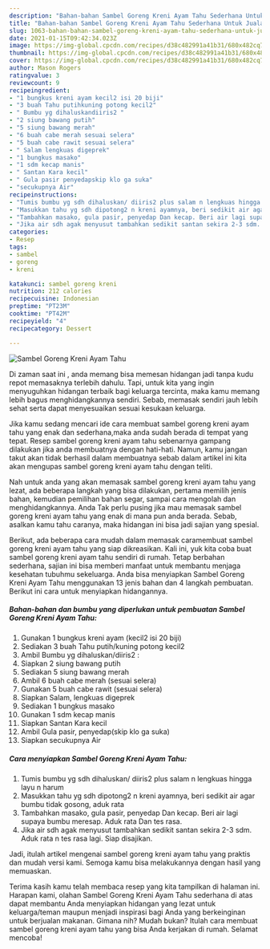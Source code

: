 ```yaml
---
description: "Bahan-bahan Sambel Goreng Kreni Ayam Tahu Sederhana Untuk Jualan"
title: "Bahan-bahan Sambel Goreng Kreni Ayam Tahu Sederhana Untuk Jualan"
slug: 1063-bahan-bahan-sambel-goreng-kreni-ayam-tahu-sederhana-untuk-jualan
date: 2021-01-15T09:42:34.023Z
image: https://img-global.cpcdn.com/recipes/d38c482991a41b31/680x482cq70/sambel-goreng-kreni-ayam-tahu-foto-resep-utama.jpg
thumbnail: https://img-global.cpcdn.com/recipes/d38c482991a41b31/680x482cq70/sambel-goreng-kreni-ayam-tahu-foto-resep-utama.jpg
cover: https://img-global.cpcdn.com/recipes/d38c482991a41b31/680x482cq70/sambel-goreng-kreni-ayam-tahu-foto-resep-utama.jpg
author: Mason Rogers
ratingvalue: 3
reviewcount: 9
recipeingredient:
- "1 bungkus kreni ayam kecil2 isi 20 biji"
- "3 buah Tahu putihkuning potong kecil2"
- " Bumbu yg dihaluskandiiris2 "
- "2 siung bawang putih"
- "5 siung bawang merah"
- "6 buah cabe merah sesuai selera"
- "5 buah cabe rawit sesuai selera"
- " Salam lengkuas digeprek"
- "1 bungkus masako"
- "1 sdm kecap manis"
- " Santan Kara kecil"
- " Gula pasir penyedapskip klo ga suka"
- "secukupnya Air"
recipeinstructions:
- "Tumis bumbu yg sdh dihaluskan/ diiris2 plus salam n lengkuas hingga layu n harum"
- "Masukkan tahu yg sdh dipotong2 n kreni ayamnya, beri sedikit air agar bumbu tidak gosong, aduk rata"
- "Tambahkan masako, gula pasir, penyedap Dan kecap. Beri air lagi supaya bumbu meresap. Aduk rata Dan tes rasa."
- "Jika air sdh agak menyusut tambahkan sedikit santan sekira 2-3 sdm. Aduk rata n tes rasa lagi. Siap disajikan."
categories:
- Resep
tags:
- sambel
- goreng
- kreni

katakunci: sambel goreng kreni 
nutrition: 212 calories
recipecuisine: Indonesian
preptime: "PT23M"
cooktime: "PT42M"
recipeyield: "4"
recipecategory: Dessert

---
```



![Sambel Goreng Kreni Ayam Tahu](https://img-global.cpcdn.com/recipes/d38c482991a41b31/680x482cq70/sambel-goreng-kreni-ayam-tahu-foto-resep-utama.jpg)

Di zaman  saat ini , anda memang bisa memesan hidangan jadi tanpa kudu repot memasaknya terlebih dahulu. Tapi, untuk kita yang ingin menyuguhkan hidangan terbaik bagi keluarga tercinta, maka kamu memang lebih bagus menghidangkannya sendiri. Sebab, memasak sendiri jauh lebih sehat serta dapat menyesuaikan sesuai kesukaan keluarga.

Jika kamu sedang mencari ide cara membuat sambel goreng kreni ayam tahu yang enak dan sederhana,maka anda sudah berada di tempat yang tepat. Resep sambel goreng kreni ayam tahu  sebenarnya gampang dilakukan jika anda membuatnya dengan hati-hati. Namun, kamu jangan takut akan tidak berhasil dalam membuatnya 
sebab dalam artikel ini kita akan mengupas sambel goreng kreni ayam tahu dengan teliti.  



Nah untuk anda yang akan memasak sambel goreng kreni ayam tahu yang lezat, ada beberapa langkah yang bisa dilakukan, pertama memilih jenis bahan, kemudian pemilihan bahan segar, sampai cara mengolah dan menghidangkannya. Anda Tak perlu pusing jika mau memasak sambel goreng kreni ayam tahu yang enak di mana pun anda berada. Sebab, asalkan kamu  tahu caranya, maka hidangan ini bisa jadi sajian yang spesial.

Berikut, ada beberapa cara mudah dalam memasak caramembuat sambel goreng kreni ayam tahu yang siap dikreasikan. Kali ini, yuk kita coba buat sambel goreng kreni ayam tahu sendiri di rumah. Tetap berbahan sederhana, sajian ini bisa memberi manfaat untuk membantu menjaga kesehatan tubuhmu sekeluarga. Anda bisa menyiapkan Sambel Goreng Kreni Ayam Tahu menggunakan 13 jenis bahan dan 4 langkah pembuatan. Berikut ini cara untuk menyiapkan hidangannya.

<!--inarticleads1-->

##### Bahan-bahan dan bumbu yang diperlukan untuk pembuatan Sambel Goreng Kreni Ayam Tahu:

1. Gunakan 1 bungkus kreni ayam (kecil2 isi 20 biji)
1. Sediakan 3 buah Tahu putih/kuning potong kecil2
1. Ambil  Bumbu yg dihaluskan/diiris2 :
1. Siapkan 2 siung bawang putih
1. Sediakan 5 siung bawang merah
1. Ambil 6 buah cabe merah (sesuai selera)
1. Gunakan 5 buah cabe rawit (sesuai selera)
1. Siapkan  Salam, lengkuas digeprek
1. Sediakan 1 bungkus masako
1. Gunakan 1 sdm kecap manis
1. Siapkan  Santan Kara kecil
1. Ambil  Gula pasir, penyedap(skip klo ga suka)
1. Siapkan secukupnya Air




<!--inarticleads2-->

##### Cara menyiapkan Sambel Goreng Kreni Ayam Tahu:

1. Tumis bumbu yg sdh dihaluskan/ diiris2 plus salam n lengkuas hingga layu n harum
1. Masukkan tahu yg sdh dipotong2 n kreni ayamnya, beri sedikit air agar bumbu tidak gosong, aduk rata
1. Tambahkan masako, gula pasir, penyedap Dan kecap. Beri air lagi supaya bumbu meresap. Aduk rata Dan tes rasa.
1. Jika air sdh agak menyusut tambahkan sedikit santan sekira 2-3 sdm. Aduk rata n tes rasa lagi. Siap disajikan.




Jadi, itulah artikel mengenai  sambel goreng kreni ayam tahu  yang praktis dan mudah versi kami. Semoga kamu bisa melakukannya dengan hasil yang memuaskan. 

Terima kasih kamu telah membaca resep yang kita tampilkan di halaman ini. Harapan kami, olahan  Sambel Goreng Kreni Ayam Tahu sederhana di atas dapat membantu Anda menyiapkan hidangan yang lezat untuk keluarga/teman maupun menjadi inspirasi bagi Anda yang berkeinginan untuk berjualan makanan. Gimana nih? Mudah bukan? Itulah cara membuat sambel goreng kreni ayam tahu yang bisa Anda kerjakan di rumah. Selamat mencoba!

